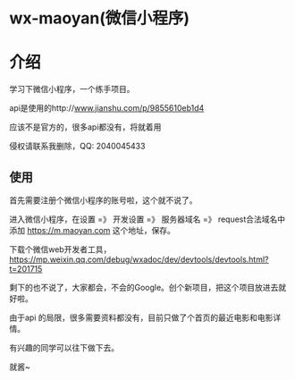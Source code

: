 # wx-maoyan(微信小程序)

# 介绍

学习下微信小程序，一个练手项目。

api是使用的http://www.jianshu.com/p/9855610eb1d4

应该不是官方的，很多api都没有，将就着用

侵权请联系我删除，QQ: 2040045433


## 使用

首先需要注册个微信小程序的账号啦，这个就不说了。

进入微信小程序，在设置 =》 开发设置 =》 服务器域名 =》 request合法域名中 添加 https://m.maoyan.com 这个地址，保存。

下载个微信web开发者工具，https://mp.weixin.qq.com/debug/wxadoc/dev/devtools/devtools.html?t=201715

剩下的也不说了，大家都会，不会的Google。创个新项目，把这个项目放进去就好啦。

由于api 的局限，很多需要资料都没有，目前只做了个首页的最近电影和电影详情。

有兴趣的同学可以往下做下去。

就酱~

